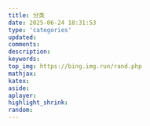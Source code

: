 ```yaml
---
title: 分类
date: 2025-06-24 18:31:53
type: 'categories'
updated:
comments:
description:
keywords:
top_img: https://bing.img.run/rand.php
mathjax:
katex:
aside:
aplayer:
highlight_shrink:
random:
---
```

